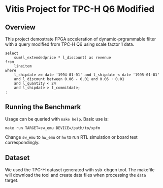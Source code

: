 # Vitis Project for TPC-H Q6 Modified

## Overview

This project demostrate FPGA acceleration of dynamic-prgrammable filter with a query modified from TPC-H Q6 using scale factor 1 data.

```
select
	sum(l_extendedprice * l_discount) as revenue
from
	lineitem
where
	l_shipdate >= date '1994-01-01' and l_shipdate < date '1995-01-01'
	and l_discount between 0.06 - 0.01 and 0.06 + 0.01
	and l_quantity < 24
	and l_shipdate > l_commitdate;
;
```

## Running the Benchmark

Usage can be queried with `make help`. Basic use is:

```
make run TARGET=sw_emu DEVICE=/path/to/xpfm
```

Change `sw_emu` to `hw_emu` or `hw` to run RTL simulation or board test correspondingly.


## Dataset

We used the TPC-H dataset generated with ssb-dbgen tool.
The makefile will download the tool and create data files when processing the `data` target.

